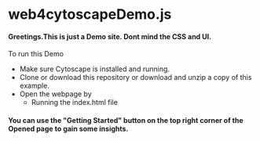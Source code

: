 # web4cytoscapeDemo.js
#### Greetings.This is just a **Demo** site. Dont mind the CSS and UI. 

To run this Demo
  - Make sure Cytoscape is installed and running.
  - Clone or download this repository or download and unzip a copy of this example.
  - Open the webpage by
    - Running the index.html file 
  
#### You can use the "Getting Started" button on the top right corner of the Opened page to gain some insights.
